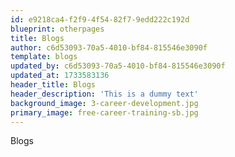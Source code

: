 ```yaml
---
id: e9218ca4-f2f9-4f54-82f7-9edd222c192d
blueprint: otherpages
title: Blogs
author: c6d53093-70a5-4010-bf84-815546e3090f
template: blogs
updated_by: c6d53093-70a5-4010-bf84-815546e3090f
updated_at: 1733583136
header_title: Blogs
header_description: 'This is a dummy text'
background_image: 3-career-development.jpg
primary_image: free-career-training-sb.jpg
---
```

Blogs